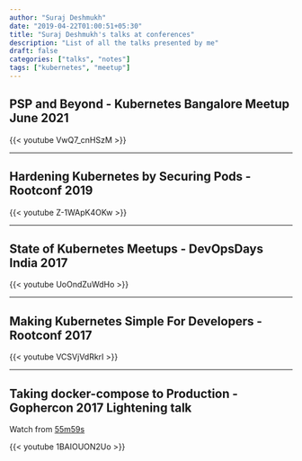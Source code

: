 ```yaml
---
author: "Suraj Deshmukh"
date: "2019-04-22T01:00:51+05:30"
title: "Suraj Deshmukh's talks at conferences"
description: "List of all the talks presented by me"
draft: false
categories: ["talks", "notes"]
tags: ["kubernetes", "meetup"]
---
```


## PSP and Beyond - Kubernetes Bangalore Meetup June 2021

{{< youtube VwQ7_cnHSzM >}}

---

## Hardening Kubernetes by Securing Pods - Rootconf 2019

{{< youtube Z-1WApK4OKw >}}

---

## State of Kubernetes Meetups - DevOpsDays India 2017

{{< youtube UoOndZuWdHo >}}

---

## Making Kubernetes Simple For Developers - Rootconf 2017

{{< youtube VCSVjVdRkrI >}}

---

## Taking docker-compose to Production - Gophercon 2017 Lightening talk

Watch from [55m59s](https://www.youtube.com/watch?v=1BAIOUON2Uo&t=3357s)

{{< youtube 1BAIOUON2Uo >}}

